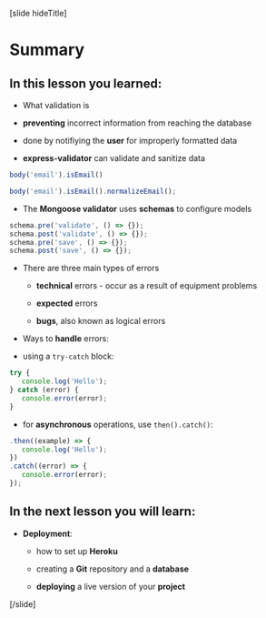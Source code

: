 [slide hideTitle]

# Summary

## In this lesson you learned:

-  What validation is

  * **preventing** incorrect information from reaching the database

  * done by notifiying the **user** for improperly formatted data 


- **express-validator** can validate and sanitize data

```js
body('email').isEmail()
```

```js
body('email').isEmail().normalizeEmail();
```


- The **Mongoose validator** uses **schemas** to configure models

```js
schema.pre('validate', () => {});
schema.post('validate', () => {});
schema.pre('save', () => {});
schema.post('save', () => {});
```

- There are three main types of errors

  * **technical** errors - occur as a result of equipment problems

  * **expected** errors

  * **bugs**, also known as logical errors


-  Ways to **handle** errors:

  * using a `try-catch` block:

  ```js
  try {
     console.log('Hello');
  } catch (error) {
     console.error(error);
  }
  ```

  * for **asynchronous** operations, use `then().catch()`:

  ```js
  .then((example) => {
     console.log('Hello');
  })
  .catch((error) => {
     console.error(error);
  });
  ```

## In the next lesson you will learn:

-  **Deployment**:

   *  how to set up **Heroku**

   *  creating a **Git** repository and a **database**

   *  **deploying** a live version of your **project**

[/slide]
